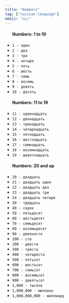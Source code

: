 ```yaml
---
title: "Numbers"
tag: ["russian-language"]
emoji: "🇷🇺"
---
```


<div class="card">
    <ul>
        <h4>Numbers: 1 to 10</h4>
            <li><code>1 - один</code></li>
            <li><code>2 - два</code></li>
            <li><code>3 - три</code></li>
            <li><code>4 - четыре</code></li>
            <li><code>5 - пять</code></li>
            <li><code>6 - шесть</code></li>
            <li><code>7 - семь</code></li>
            <li><code>8 - восемь</code></li>
            <li><code>9 - девять</code></li>
            <li><code>10 - десять</code></li>
    </ul>
    <ul>
        <h4>Numbers: 11 to 19</h4>
            <li><code>11 - одиннадцать</code></li>
            <li><code>12 - двенадцать</code></li>
            <li><code>13 - тринадцать</code></li>
            <li><code>14 - четырнадцать</code></li>
            <li><code>15 - пятнадцать</code></li>
            <li><code>16 - шестнадцать</code></li>
            <li><code>17 - семнадцать</code></li>
            <li><code>18 - восемнадцать</code></li>
            <li><code>19 - девятнадцать</code></li>
    </ul>
    <ul>
        <h4>Numbers: 20 and up</h4>
            <li><code>20 - двадцать</code></li>
            <li><code>21 - двадцать один</code></li>
            <li><code>22 - двадцать два</code></li>
            <li><code>23 - двадцать три</code></li>
            <li><code>24 - двадцать четыре</code></li>
            <li><code>30 - тридцать</code></li>
            <li><code>40 - сорок</code></li>
            <li><code>50 - пятьдесят</code></li>
            <li><code>60 - шестьдесят</code></li>
            <li><code>70 - семьдесят</code></li>
            <li><code>80 - восемьдесят</code></li>
            <li><code>90 - девяносто</code></li>
            <li><code>100 - сто</code></li>
            <li><code>200 - двести</code></li>
            <li><code>300 - триста</code></li>
            <li><code>400 - четыреста</code></li>
            <li><code>500 - пятьсот</code></li>
            <li><code>600 - шестьсот</code></li>
            <li><code>700 - семьсот</code></li>
            <li><code>800 - восемьсот</code></li>
            <li><code>900 - девятьсот</code></li>
            <li><code>1,000 - тысяча</code></li>
            <li><code>1,000,000 - миллион</code></li>
            <li><code>1,000,000,000 - миллиард</code></li>
    </ul>
</div>